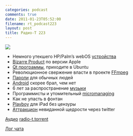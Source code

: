 ```yaml
---
categories: podcast
comments: true
date: 2011-01-23T05:52:00
filename: rt_podcast223
layout: post
title: Радио-Т 223
---
```


![](https://radio-t.com/images/radio-t/rt223.jpg)

- Немного утекшего HP/Palm’s webOS [устройства](http://www.engadget.com/2011/01/18/exclusive-hp-palms-webos-tablets-pictures-plans-and-mor/)
- [Bizarre Product](http://mashable.com/2011/01/18/15-million-ipads/) по версии Apple
- [Qt программы](http://www.markshuttleworth.com/archives/568), приходите в Ubuntu
- Революционное свержение власти в проекте [FFmpeg](http://www.opennet.ru/opennews/art.shtml?num=29316)
- [Пароли](http://www.readwriteweb.com/enterprise/2011/01/why-using-2-or-3-simple-words.php) для обычных людей
- [Android](http://www.engadget.com/2011/01/21/android-source-code-java-and-copyright-infringement-whats-go/) скорее брал, чем нет
- 6 лет за распространение [музыки](http://habrahabr.ru/blogs/social_networks/112158/)
- Программисты и утомительный [micromanaging](http://www.thoughtclusters.com/2011/01/programmers-and-micromanaging/)
- Как не упасть в фонтан
- [Playboy](http://www.bgr.com/2011/01/19/hugh-hefner-playboy-coming-to-ipad-in-march-uncensored/) для iPad без цензуры
- [Аттракцион](http://mashable.com/2011/01/18/edge-soirritating/) невиданной щедрости через twitter

[Аудио](http://archive.rucast.net/radio-t/media/rt_podcast223.mp3)
[radio-t.torrent](http://www.radio-t.com/torrents/rt_podcast223.mp3.torrent)

[Лог чата](http://chat.radio-t.com/logs/radio-t-223.html)
<audio src="http://archive.rucast.net/radio-t/media/rt_podcast223.mp3" preload="none"></audio>
